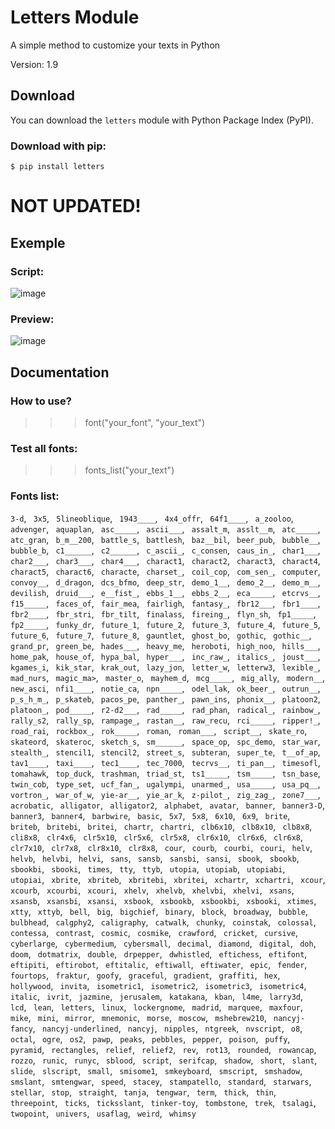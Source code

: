 # Letters Module
A simple method to customize your texts in Python

Version: 1.9

## Download

You can download the `letters` module with Python Package Index (PyPI).

### Download with pip:

`$ pip install letters`

# NOT UPDATED!

## Exemple

### Script:

![image](https://media.discordapp.net/attachments/850635541778792459/872855875235242004/unknown.png)

### Preview:

![image](https://media.discordapp.net/attachments/850635541778792459/872565442143723530/unknown.png)

## Documentation

### How to use?

>>> font("your_font", "your_text")

### Test all fonts:

>>> fonts_list("your_text")

### Fonts list:

`3-d`, ` 3x5`, ` 5lineoblique`, ` 1943____`, ` 4x4_offr`, ` 64f1____`, ` a_zooloo`, ` advenger`, ` aquaplan`, ` asc_____`, ` ascii___`, ` assalt_m`, ` asslt__m`, ` atc_____`, ` atc_gran`, ` b_m__200`, ` battle_s`, ` battlesh`, ` baz__bil`, ` beer_pub`, ` bubble__`, ` bubble_b`, ` c1______`, ` c2______`, ` c_ascii_`, ` c_consen`, ` caus_in_`, ` char1___`, ` char2___`, ` char3___`, ` char4___`, ` charact1`, ` charact2`, ` charact3`, ` charact4`, ` charact5`, ` charact6`, ` characte`, ` charset_`, ` coil_cop`, ` com_sen_`, ` computer`, ` convoy__`, ` d_dragon`, ` dcs_bfmo`, ` deep_str`, ` demo_1__`, ` demo_2__`, ` demo_m__`, ` devilish`, ` druid___`, ` e__fist_`, ` ebbs_1__`, ` ebbs_2__`, ` eca_____`, ` etcrvs__`, ` f15_____`, ` faces_of`, ` fair_mea`, ` fairligh`, ` fantasy_`, ` fbr12___`, ` fbr1____`, ` fbr2____`, ` fbr_stri`, ` fbr_tilt`, ` finalass`, ` fireing_`, ` flyn_sh`, ` fp1_____`, ` fp2_____`, ` funky_dr`, ` future_1`, ` future_2`, ` future_3`, ` future_4`, ` future_5`, ` future_6`, ` future_7`, ` future_8`, ` gauntlet`, ` ghost_bo`, ` gothic`, ` gothic__`, ` grand_pr`, ` green_be`, ` hades___`, ` heavy_me`, ` heroboti`, ` high_noo`, ` hills___`, ` home_pak`, ` house_of`, ` hypa_bal`, ` hyper___`, ` inc_raw_`, ` italics_`, ` joust___`, ` kgames_i`, ` kik_star`, ` krak_out`, ` lazy_jon`, ` letter_w`, ` letterw3`, ` lexible_`, ` mad_nurs`, ` magic_ma>`, ` master_o`, ` mayhem_d`, ` mcg_____`, ` mig_ally`, ` modern__`, ` new_asci`, ` nfi1____`, ` notie_ca`, ` npn_____`, ` odel_lak`, ` ok_beer_`, ` outrun__`, ` p_s_h_m_`, ` p_skateb`, ` pacos_pe`, ` panther_`, ` pawn_ins`, ` phonix__`, ` platoon2`, ` platoon_`, ` pod_____`, ` r2-d2___`, ` rad_____`, ` rad_phan`, ` radical_`, ` rainbow_`, ` rally_s2`, ` rally_sp`, ` rampage_`, ` rastan__`, ` raw_recu`, ` rci_____`, ` ripper!_`, ` road_rai`, ` rockbox_`, ` rok_____`, ` roman`, ` roman___`, ` script__`, ` skate_ro`, ` skateord`, ` skateroc`, ` sketch_s`, ` sm______`, ` space_op`, ` spc_demo`, ` star_war`, ` stealth_`, ` stencil1`, ` stencil2`, ` street_s`, ` subteran`, ` super_te`, ` t__of_ap`, ` tav1____`, ` taxi____`, ` tec1____`, ` tec_7000`, ` tecrvs__`, ` ti_pan__`, ` timesofl`, ` tomahawk`, ` top_duck`, ` trashman`, ` triad_st`, ` ts1_____`, ` tsm_____`, ` tsn_base`, ` twin_cob`, ` type_set`, ` ucf_fan_`, ` ugalympi`, ` unarmed_`, ` usa_____`, ` usa_pq__`, ` vortron_`, ` war_of_w`, ` yie-ar__`, ` yie_ar_k`, ` z-pilot_`, ` zig_zag_`, ` zone7___`, ` acrobatic`, ` alligator`, ` alligator2`, ` alphabet`, ` avatar`, ` banner`, ` banner3-D`, ` banner3`, ` banner4`, ` barbwire`, ` basic`, ` 5x7`, ` 5x8`, ` 6x10`, ` 6x9`, ` brite`, ` briteb`, ` britebi`, ` britei`, ` chartr`, ` chartri`, ` clb6x10`, ` clb8x10`, ` clb8x8`, ` cli8x8`, ` clr4x6`, ` clr5x10`, ` clr5x6`, ` clr5x8`, ` clr6x10`, ` clr6x6`, ` clr6x8`, ` clr7x10`, ` clr7x8`, ` clr8x10`, ` clr8x8`, ` cour`, ` courb`, ` courbi`, ` couri`, ` helv`, ` helvb`, ` helvbi`, ` helvi`, ` sans`, ` sansb`, ` sansbi`, ` sansi`, ` sbook`, ` sbookb`, ` sbookbi`, ` sbooki`, ` times`, ` tty`, ` ttyb`, ` utopia`, ` utopiab`, ` utopiabi`, ` utopiai`, ` xbrite`, ` xbriteb`, ` xbritebi`, ` xbritei`, ` xchartr`, ` xchartri`, ` xcour`, ` xcourb`, ` xcourbi`, ` xcouri`, ` xhelv`, ` xhelvb`, ` xhelvbi`, ` xhelvi`, ` xsans`, ` xsansb`, ` xsansbi`, ` xsansi`, ` xsbook`, ` xsbookb`, ` xsbookbi`, ` xsbooki`, ` xtimes`, ` xtty`, ` xttyb`, ` bell`, ` big`, ` bigchief`, ` binary`, ` block`, ` broadway`, ` bubble`, ` bulbhead`, ` calgphy2`, ` caligraphy`, ` catwalk`, ` chunky`, ` coinstak`, ` colossal`, ` contessa`, ` contrast`, ` cosmic`, ` cosmike`, ` crawford`, ` cricket`, ` cursive`, ` cyberlarge`, ` cybermedium`, ` cybersmall`, ` decimal`, ` diamond`, ` digital`, ` doh`, ` doom`, ` dotmatrix`, ` double`, ` drpepper`, ` dwhistled`, ` eftichess`, ` eftifont`, ` eftipiti`, ` eftirobot`, ` eftitalic`, ` eftiwall`, ` eftiwater`, ` epic`, ` fender`, ` fourtops`, ` fraktur`, ` goofy`, ` graceful`, ` gradient`, ` graffiti`, ` hex`, ` hollywood`, ` invita`, ` isometric1`, ` isometric2`, ` isometric3`, ` isometric4`, ` italic`, ` ivrit`, ` jazmine`, ` jerusalem`, ` katakana`, ` kban`, ` l4me`, ` larry3d`, ` lcd`, ` lean`, ` letters`, ` linux`, ` lockergnome`, ` madrid`, ` marquee`, ` maxfour`, ` mike`, ` mini`, ` mirror`, ` mnemonic`, ` morse`, ` moscow`, ` mshebrew210`, ` nancyj-fancy`, ` nancyj-underlined`, ` nancyj`, ` nipples`, ` ntgreek`, ` nvscript`, ` o8`, ` octal`, ` ogre`, ` os2`, ` pawp`, ` peaks`, ` pebbles`, ` pepper`, ` poison`, ` puffy`, ` pyramid`, ` rectangles`, ` relief`, ` relief2`, ` rev`, ` rot13`, ` rounded`, ` rowancap`, ` rozzo`, ` runic`, ` runyc`, ` sblood`, ` script`, ` serifcap`, ` shadow`, ` short`, ` slant`, ` slide`, ` slscript`, ` small`, ` smisome1`, ` smkeyboard`, ` smscript`, ` smshadow`, ` smslant`, ` smtengwar`, ` speed`, ` stacey`, ` stampatello`, ` standard`, ` starwars`, ` stellar`, ` stop`, ` straight`, ` tanja`, ` tengwar`, ` term`, ` thick`, ` thin`, ` threepoint`, ` ticks`, ` ticksslant`, ` tinker-toy`, ` tombstone`, ` trek`, ` tsalagi`, ` twopoint`, ` univers`, ` usaflag`, ` weird`, ` whimsy`
